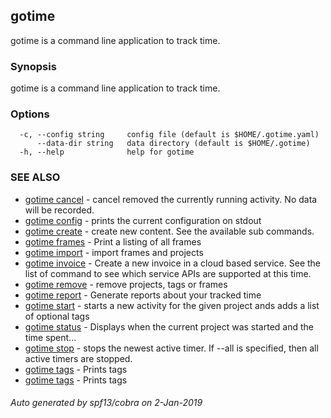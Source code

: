 ## gotime

gotime is a command line application to track time.

### Synopsis

gotime is a command line application to track time.

### Options

```
  -c, --config string     config file (default is $HOME/.gotime.yaml)
      --data-dir string   data directory (default is $HOME/.gotime)
  -h, --help              help for gotime
```

### SEE ALSO

* [gotime cancel](gotime_cancel.md)	 - cancel removed the currently running activity. No data will be recorded.
* [gotime config](gotime_config.md)	 - prints the current configuration on stdout
* [gotime create](gotime_create.md)	 - create new content. See the available sub commands.
* [gotime frames](gotime_frames.md)	 - Print a listing of all frames
* [gotime import](gotime_import.md)	 - import frames and projects
* [gotime invoice](gotime_invoice.md)	 - Create a new invoice in a cloud based service. See the list of command to see which service APIs are supported at this time.
* [gotime remove](gotime_remove.md)	 - remove projects, tags or frames
* [gotime report](gotime_report.md)	 - Generate reports about your tracked time
* [gotime start](gotime_start.md)	 - starts a new activity for the given project ands adds a list of optional tags
* [gotime status](gotime_status.md)	 - Displays when the current project was started and the time spent...
* [gotime stop](gotime_stop.md)	 - stops the newest active timer. If --all is specified, then all active timers are stopped.
* [gotime tags](gotime_tags.md)	 - Prints tags
* [gotime tags](gotime_tags.md)	 - Prints tags

###### Auto generated by spf13/cobra on 2-Jan-2019
